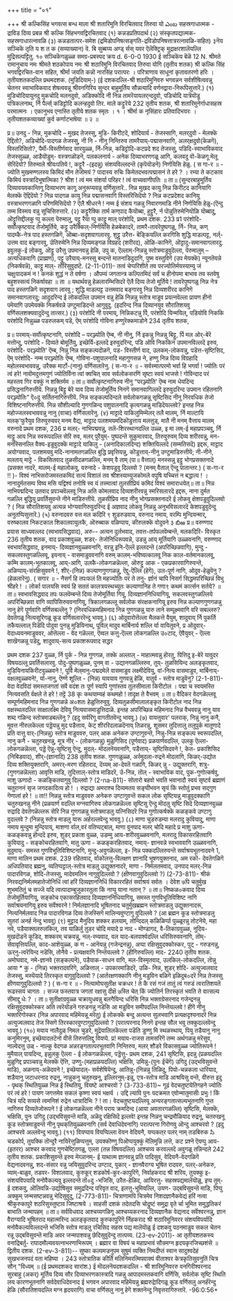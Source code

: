 +++
title = "०१"

+++
श्री कल्किसिंह भगवत्स बन्ध माला 
श्री शतारिमुनि विरचितवाद 
तिरुवा यो 
ఎంబ 
सहस्रगाधात्मक - द्राविड दिव्य प्रबन्न 
श्री कल्कि सिंहभगवद्विरचितवाद (१) कन्नडप्रतिपदार्थ (२) संस्कृतपद्यात्मक-सहस्रगाधारत्नावळि (३) कन्नडतात्पर-समेश (द्रमिडोपनिषत्सङ्गति-द्रविडोपनिषत्तात्ररत्नावळि-सहित) 
३नॆय सञ्चिकॆ तृति य श त क (सव्याख्यान) 
वॆ. बि सुब्बय्य अण्ड् र्सस् यवर ऎलॆक्ट्रिक् मुद्राक्षरशालॆयल्लि मुद्रिसल्पट्टितु. 
१० सञ्चिकॆगळुळ्ळ समग्र-प्रबस्पद क्रय 
d. 6-0-0 
1930 
ई सञ्चिकॆय बॆळॆ 
12 N. 
श्रीमते रामानुचाय नमः श्रीमते शठकोपाय नमः श्री शठारिमुनि विरचितवाद 
तिरुवा योगि 
(तृतीय शतक) 
श्री कल्कि सिंह भगवद्विरचित-वान सहित, 
श्रीर्मा जयति कन्नॊ नारसिंह परात्परः । परित्राणाय साधूनां कृतावतरणो हरिः । 
तृतीयशतकदल्लि प्रथमदशक. 
(मुडिदियाम्-) 
(ई दशकदल्लि-श्री शठारिमुनिवरु भगवन्नन सर्वशीषित्ववन्नू चेतनर स्वाभाविकवाद शेषत्ववन्नू श्रीवनगिरिय सुन्दर बाहुमूर्तिय सौन्नत्यादि वर्णनद्वारा-निरूपिसुत्तारॆ.) (१) मुडिचोदियायुनदु मुकचोदि 
मल‌नदुवो, 
अडिक्कोदि नी निन्न तामरॆयायलर्‌न्ददुवो, पडिचोदि यात्रॆयॊडु पत्रिकलनाथ्, 
र्नि पैर्ल्स् 
कडिट्टोदि कलन्हदुवो तिर. माले कट्टुरॆये 
232 
तृतीय शतक, 
श्री शतारिमुनेर्गाधासहस्र परमात्मनः । एकानुभव एनास्ति तृतीये शतक स्मृतः । १ । श्रीर्मा क नृसिंहारः प्रतिवादिभयरः । तृतीयशतकव्याख्यां कुर्व कर्णाटभाषॆया ॥ २ ॥ 

प्र॥ उनदु - निन्न, मुकचोदि – मुखद तेजस्सु, मुडि- किरीटदॆ, शोदियार्य - तेजस्सागि, मलर्‌दुवो - मेलक्कॆ ऎद्दितो?, अडिचोदि-पादगळ तेजस्सु, नी नि - नीनु निन्तिरुव तामरैयाय्-पद्मासनवागि, अलर्‌क्षदुवो(कॆळगॆ), विस्तरिसितो?, पैर्मॊ-विस्तीर्णवाद सारवुळ्ळ, र्नि-निन्न, कडिट्टोदि-कटप्रदे शद तेजस्सु, पडिदि-स्वाभाविकवाद तेजस्सुळ्ळ, आडैयॊडुम्- वस्त्रगळॊडनॆ, पलकलनार्य - अनेक दिव्याभरणगळू आगि, कलवदु वॊ-कॆळगू मेलू सेरिदॆयो? तिरुमाले श्रीयःपतिये !, कट्टुरै -(इदन्नु) संशयविल्लदन्तॆ (कृपॆयॊडनॆ) निर्णयिसि हेळु. 
( स गा-र ॥ - 
ज्योति मुखमण्णलस्य किमिदं मौन तेजोमयं ? पादास्य रुचिः किमेतदभवत्पद्मासनं ते हरे ? । रम्या ते कटकाव किमियं वस्त्रादिभूषात्मिका ? श्रीश ! त्वं मम संशर्या परिहर ! त्वं वाच्यवाणीपतिः ॥ 
ता॥ (सुन्दरबाहुमूर्तिय दिव्यावयवकान्तिगू दिव्याभरण कागू अनुरूप्यवन्नु वर्णिसुत्तारॆ.. निन्न मुखद कायु निन्न किरीटद कानियागि मेलक्कॆ ऎद्दिदॆयो ? निन्न पादगळ कायु निन्न पद्मासनवागि विस्तरिसिदॆयो ? निन्न कटप्रदेशद कानियु वस्त्राभरणगळागि परिणमिसिदॆयो ? ऎलै श्रीधरने ! नम्म ई संशय गळन्नु निवारणमाडि नीने निर्णयिसि हेळु-(ऎन्दु तम्म विस्मय वन्नु सूचिसिरुत्तारॆ. 
(२) कट्टुरैक्कि तार्म कण्‌पाद कैयॊब्बा, हुट्टुरै, र्न पॊन्नुतिरुमेनियॊळि यॊब्बादु, 
ऒट्टुत्तिद्दीलकु 
प्पु कल्ला 
पॆरुमालु, 
पट्टु रैया प्पु 
काट्टु माल् परंशोदि, 
प्रथम दशक. 
233 
प्र1 परंशोदि-सर्वोत्कृष्टवाद तेजोमूर्तिये, कट्टु उरैक्किल्-निर्णयिसि हेळबेकादरॆ, तामरै-तावरॆपुष्पगळु, र्नि- निन्न, कण् पादम्कै-नेत्र पाद हस्तगळिगॆ, ऒब्बा-सदृशवागलारवु. शुट्टु उरैत्त- बॆङ्कियल्लि करगिसि शुद्धि माडल्पट्ट, नर्ल्‌-उत्तम वाद बङ्गारवु, र्उतिरुमेनि निन्न दिव्यमङ्गळ विग्रहद (शरीरद), ऒळि-कानिगॆ, ऒट्टादु-समानवागलारदु. इवुलकु-ई लोकवु, ऒट्टु उरैत्तु उपमानवन्नु हेळि, उपु क, ऎल्लाम्-निन्नन्नु स्तोत्रमाडुवुदॆल्ला, पॆरुमालुम् – अत्यधिकवागि (प्राह्मण), पट्टु उरैयाय्-मनस्सु बन्दन्तॆ मातनाडिदुदागि, पुष्म वस्तुविगॆ (उप मेयक्कॆ) न्यूनतॆयन्ने (निकर्षवन्नॆ), काट्टु माल्- तोरिसुवुदष्टॆ. 
(2-11-011)- 
तत्वं चेप्परिशीते तव परज्योतिर्मयस्याम्यु जं चक्षुःपादकमं न ! कनकं शुद्धं न ते वर्षणा । औपम्यं जगतान्त्र कल्पितमिदं सर्वं च हीनोपमा बाभाव तव स्तवेषु बहुशस्सत्यं निकर्षावहा ॥ 
ता ॥ यथार्थवन्नु हेळलारम्भिसिदरॆ ऎलै दिव्य तेजो मूर्तिये ! तावरॆपुष्पगळु निन्न नेत्र पाद हस्तगळिगॆ सदृशवाग लारवु ; शुद्धि माडल्पट्ट उत्तमवाद बङ्गारवु निन्न दिव्यशरीरद कानिगॆ समानवागलारदु; आदुदरिन्द ई लोकदल्लि उपमान वन्नु हेळि निन्नन्नु स्तोत्र माडुव प्रयत्नवॆल्ला प्रायण हीनो पमॆयागि उपमेयक्कॆ निकर्षवन्ने उण्टुमाडिदन्तॆ आगुवुदु. (इदरिन्द निन्न दिव्यानयुव सौरातिशयवु वर्णिसलशक्यवादुदॆन्दु तात्सर.) 
(३) परंशोदि नी परमाय्, निन्निकटन्नु र्पि, 
परंशोदि यिन्मयिल्, पडियोवि निककि परंशोदि निन्नुळ्ळ पडरुलकम् पडॆ, ऎम् परंशोदि गोविना हण्णुरॆक्कमाडोने 
234 
तृतीय शतक, 

प्र॥ परमाय्-सर्वोत्कृष्टनागि, परंशोदि – परञ्ज्योति ऎम्ब, नी नीनु, र्नि इकन्नु निन्नन्नु बिट्टु, र्पि मल ओर्-बेरॆ मत्तॊन्दु, परंशोदि - दिव्यते बोमूर्तियु, इच्छॆर्यि-इल्लदॆ इरुवुदरिन्द, पडि ओवि निककिन उपमानविल्लदॆ इरुव, परंशोदि- परञ्ज्योति' ऎम्ब, निन्नु निन्न सङ्कल्पदॊळगॆ, पड‌- विस्तीर्ण वाद, उलकम्-लोकवन्नु, पडॆत्त-सृष्टिसिद, ऎम् परंशोदि- नम्म परञ्ज्योतिः ऎम्ब, गोविना-पशुपालनादि महागुणसन्न ने, हण्णु निन्न दिव्य विग्रहादि महोलस्वभाववन्नु, उरैक्क मार्टो-(नानु) वर्णिसलारॆनु. 
( स-गा-र ॥ - 
सर्वस्मात्परमो भर्वा हि भगर्वा ! ज्योतिः परं त्वं हरे! नावॊमदुत्तमगुणं ज्योतिर्विना त्वां क्वचित् साव सर्वलोकसरणिं सृष्टा स्वयं भाजसे ! गोविन्दाद परं महस्तव गिर वक्कुं न शक्तिर्मम ॥ 
ता॥ सर्वोत्कृष्टनागिरुव नीनु “परञ्ज्योति' ऎम्ब नाम धेयदिन्द प्रसिद्धनागिरुत्तीयॆ. निन्नन्नु बिट्टु बेरॆ याव दिव्य तेजोमूर्तिय निनगॆ समानवागिल्लदॆ इरुवुदरिन्द उपमान रहितनागि परञ्ज्योतिः” ऎ०दु सर्तितनागिरुत्तीयॆ. निन्न सङ्कल्पदिन्दले सर्वलोकगळन्नू सृष्टिसिद नीनु निरवधिक तेजो विशिष्टनागिरुत्तीयॆ. निन्न सौशील्यादि गुणगळिन्द पशुपालनादि कृत्यगळन्नु माडिदॆयल्लवे? इन्तह निन्न महोज्जलस्वभाववन्नु नानु (वाचा) वर्णिसलारॆनु. 
(४) माट्टादे याकिलुमिम्मॆलर् तलै मालम्, र्नि माल्टायि मलक्‌'फुरैयुव तिरुवुरुववर् 
मनम वैद्य, 
माट्टाद पलशमयमदिकॊडुत्ताय मल‌त्तुड्, मातै नी मनम् वैत्ताय मालम् वरुनादे 
प्रथम दशक, 
236 
प्र मलर्- नाभिपद्मवन्नु, तलॆ-शिरस्थानदल्लि उळ्ळ, इ मा लम्-ई महाप्रपञ्चवु, र्नि माट्टु आय निन्न स्वरूपदल्लि सेरि रुव, मलर् पुरैयुम्- पुष्पदन्तॆ सुकुमारवाद, तिरुवुरुवम् दिव्य शरीरवन्नु, मन-मनस्सिनल्लि वैक्य-इडुवुदक्कॆ माट्टादे याकिलु - (अनादिकालदिन्द) शक्तियिल्लदॆ (सम्मतिसदॆ) इद्दरू, माट्टाद अयोग्यवाद, पलशमयवु मदि-नानामतगळल्लि बुद्धि प्रवृत्तियन्नु, कॊडुत्ताय्-नीनु उण्टुमाडिरुत्तीयॆ; नी-नीने, मलताय् माट्टॆ - विकसितवाद तुळसीदळगळल्लि, मनम् वै ताम् (पा॥ वैत्ताल्) मनस्सन्नु इट्टु भोगप्रसक्तनादॆ (प्रसक्त नादरॆ, मालम्-ई महालोकवु, वरुनादे - केशपडुवु दिल्लवो ? (मनम् वैताल् ऎन्दू पातान्तर.) 
( स-गा-र !! )- 
विश्वं नाभिसरोजमस्तकमिदं सत्यं विशालं तव श्रीशस्याम्युजकोमले वपुषि यच्चित्तं न बद्धात्य ! । नानादुर्मतसम्प विष्य मसि यद्विश्वं तनोषि स्व यं तस्मात्वां तुलसीप्रियं कमिदं विश्वं समाराधयेत्॥ 
ता॥ निन्न नाभिपद्मदिन्द उतवाद प्रपञ्चवॆल्लवू निन्न अति कोमलवाद दिव्यशरीरवन्नु स्मरिसलारदॆ इद्दरू, नाना दुर्मत गळल्लि बुद्धियु प्रवर्तिसुवन्तॆ नीने माडिरुत्तीयॆ. तुळसीप्रिय नाद नीनु भोगप्रसक्तनादरॆ ई लोकवु क्षेशपडुवुदिल्लवो ? ( निन्न सौरातिशयवु अत्यन्न भोग्यवागिरुवुदरिन्द ई अज्ञवाद लोकवु निन्नन्नु अनुभविसलारदॆ केशपडुवुदॆन्दु अनुतप्पिसुत्तारॆ.) (५) वरुनादवरु वत्त मल‌ कदिरि ९ शुडरुडवाय, वरुनाद नमाय, वरम्पि मुन्दियन्मार्, वरुष्कालव निकटकाल शिकालवायुलकै, ऒरुब्बाक वळिप्पाय, कीरुलक्कॆ वोदुवने 
३ బిఱ 
प्र॥ वरुण्णाद प्रयास साध्यवल्लद (स्वभावसिद्धवाद), अरु-- अत्यन दुर्लभवाद, तवत्त-तर्पफलवॆम्बन्तॆ, मल‌कदिरि- विस्कृत 
236 
तृतीय शतक, 
वाद प्रकाशवुळ्ळ, शडर्- तेजोनिधिरूपवन्ने, उडन्नु आय् मूर्तियागि उळ्ळवनागि, वरुण्णाद स्वभावसिद्धवाद, इनमाय्- दिव्यज्ञानवुळ्ळवनागि, वरन्नु इनि-ऎल्लॆ इल्लदन्तॆ (अपरिच्छिन्नवागि), मुन्दु - सकलवस्तुगळल्लियू, इयनाय् - वासमाडुववनागि वरुम् कालम्-भविष्यत्कालवू निक काल-वर्तमानकालवू, कम्मि कालम्-भूतकालवू, आय्-आगि, उलकै-लोकगळन्नॆल्ला, ऒरुट्टु आक - एकप्रकारवागिरुवन्तॆ, अळिप्पाय्-संरक्षिसुववने !, शीर्-(निन्न) कल्याणगुणगळन्नु, ऎद्दु-ऎल्लि (हेगॆ), उल-पूर्ण नागि, ओदुव-हेळुवॆनु ? (हेळलारॆनु). 
( सगार ॥ - 
नैसर्गं हि तपःफलं ति महज्योतिः परं ते तनु- र्ज्ञानं चापि निसर्ग सिद्धमपरिच्छिन्नं विभु श्रीहरे ! । लोर्का पालयसि स्वयं हि सततं कालत्रयस्थच्युतः कल्याणानिह ते गणा९ कथमं कार्त्सन सर्तये? ॥ 
ता॥ स्वभावसिद्धवाद तपः फलवॆम्बन्तॆ दिव्य तेजोमूर्तिया गियू, दिव्यज्ञाननिधियागियू, सकलवस्तुगळल्लिये अपरिच्छिन्नवा वागि व्यापिसिरुववनागियू, त्रिकालगळल्लू सर्वलोक संरक्षकनागियू इरुव निन्न कल्याणगुणगळन्नु नानु हेगॆ पूर्णवागि वर्णिसबल्लॆनु ? (निरवधिकमहिमनाद निन्न गुणगळन्नु यारु ताने सम्पूक्ष्मवागि वरि सबल्लरु? देवतॆगळू नित्यसूरिगळू कूड वर्णिसलाररॆन्दु भाववु.) 
(६) ओदुवारोत्तॆल्ला मैलकत्तॆ वैयुम्, शादुवाय् र्नि पुकर्ति तकैयल्लाल् पिडॆदि पोदुवा पुनन्नु मुडियिनाथ्, पूविल् मादुव मार्बिनार्य शल्लि र्या वायितुवने, 
प्र ओदुवार्- वेदाध्ययनमाडुववर, ओत्तॆल्ला - वेद गळॆल्ला, ऎव्वल कत्तु-ऎल्ला लोकगळल्लि उ०टाद, ऎवैयुवर् - ऎल्ला शाखॆगळन्नू पडॆदु, शादुवाय्-सत्य प्रकाशरूपवाद सद्धर 

प्रथम दशक 
237 
वुळ्ळ, र्नि पुर्क - निन्न गुणगळ, तक्कॆ अल्लाल् - माहात्मवन्नु हॊरतु, पित्तिदु इ-बेरॆ यावुदर विषयदल्लू प्रवर्तिसलारवु. पोदु-पुष्पगळुळ्ळ, पुनम् वा - उद्यानगळल्लिरुव, तुय्- तुळसियिन्द अलङ्कृतवाद, मुडियिनायकिरीटवुळ्ळवने !, पूर्वि मेल्‌मानु-पद्मदमेलॆ वासमाडुव लक्ष्मीदेवियु, वां-नित्य वासमाडुव, मार्बिनाय्-वक्षलवुळ्ळवने!, र्या-नानु, ऎण्णॆ शूल्लि - (निन्न) यावयाव गुणवन्नु हेळि, वातुर्व - स्तोत्र माडुवॆनु? 
(2-1-811)- 
वेदा वेदविदां समस्तजगतां सर्वॆ वदंश तः पूर्ण स्यापि गुणांस्तव तुलसीमाला किरीटोल । पद्मा च स्वयमस्ति नित्यवसति र्वक्षले ते हरे ! तट्टॆ 38 कृः कथयाम्यहं कथमहो ! तादृक्ष ते वैभवम् ॥ 
ता॥ वैदिकर वेदगळॆल्लवू सम्पूर्णमहिमनाद निन्न गुणगळन्ने अ०शतः हेळुत्तिरुवुवु. दिव्यतुळसीमालालङ्कृत किरीटोल नाद निन्न वक्षस्थलदल्लि साक्षालक्ष्मि देवियु नित्यवासमाडुत्तिदाळॆ. इन्तह अपरिच्छिन्न महिमनाद निन्न वैभववन्नु नानु याव शब्द गळिन्द स्तोत्रमाडबल्लॆनु ? (इदु सर्वरिगू वागतीतवॆन्दु भाववु.) (७) वायत्तुवार' पलराक्, निन्नु नानु कनै, मूवत्त नीरुलकॆल्ला पड्डॆयन्नु मुद पडैत्ताय, केट् शीररिदलाळ‌दॆनाय् तिळरन्नु, शूसमर‌ तुदित्तालु तलुपुर्क मातूणादे 
प्रति वात्तु वार्-(निन्नन्नु) स्तोत्र माडुववरु, पलर् आक अनेकरु उण्टागुवन्तॆ, निन्नु-निन्न सङ्कल्प स्वरूपदल्लि, नानु कनै - चतुरुखनन्नु, मूत्र नीर् - (लोकगळन्नु) मुळुगिसिद (पूर्णवाद) प्रळयार्णवदल्लि, उलकु ऎल्ला-लोकगळन्नॆल्ला, पड्डॆ ऎन्नु-सृष्टिसु ऎन्दु, मुदल्- मॊदलनॆयवनागि, पडैत्ताय्- सृष्टिसिदवने !, केत- प्रकाशिसिद (निबिडवाद), शीर्-(ज्ञानादि) 
238 
तृतीय शतक. 
गुणगळुळ्ळ, अर्रमुदला-रुद्रने मॊदलागि, किळर्-उद्योत दिव्य शक्तियुक्तरागि, अमरर्-मरण रहितराद, दॆय्यम् आ-देवतॆ गळागि, किळर् न्नु - उद्युक्तरागि, शत्रु-(गुणगळन्नॆल्ला) आवृत्ति माडि, तुदित्ताल्-स्तोत्र माडिदरॆ, र्उ-निन्न, तॊल् - स्वाभाविक वाद, पुक-गुणोत्कर्षवु, माशु ऊणादो - कळङ्कितवागुवु दिल्लवो ? 
(2-na-811)- 
सोतारो बहवो भवति भवानादौ स्वयं सृष्टर्व ब्रह्माणं चतुराननं सृज जगदकादित्य हो ! । रुद्राद्या अमराश्च दिव्यमतय सङ्घीभवन सृयं किं स्तोतुं प्रभव सद्गुण गॆणालां हरे ! ॥ 
ता!! निन्नन्नु स्तोत्र माडुववरु अनेकरु उण्टागुवन्तॆ सकल लोक सृष्टियन्नु माडुवुदक्कागि चतुरुखनन्नु नीने (प्रळयार्ण वदल्लि मग्नवागिरुव लोकगळन्नॆल्ला सृष्टिसु ऎन्दु मॊदलु सृष्टि सिदॆ दिव्यज्ञानवुळ्ळ रुद्रादि देवतॆगळॆल्लरू सेरि निन्न गुणगळन्नु स्तोत्रमाडलु यत्निसिदरॆ निन्न गुणोत्कर्षक्कॆ कळङ्कवे उण्टागु वुदल्लवे ? (निन्नन्नु स्तोत्र माडलु यारू अर्हरल्लवॆन्दु भाववु.) 
(८) माणा चुडरुडम्या मलरादु कुवियादु, माणा नमाय मुन्दुमा मुन्दियाय्, माशणा र्वाल,वरं वतिप्पट्बाल्, माणा वुनपाद मलर् चोदि महादे 
प्र माशु ऊणा-कळङ्कवन्नु हॊन्ददॆ इरुव, शुडर् प्रकाश वुळ्ळ, उडम्मु आय-शरीरवुळ्ळवनागि, मलरादु विकासरहितवागि कुवियादु - सङ्कोचरहितवागि, मातु ऊणा - कळङ्करहितवाद, नमाय्- ज्ञानवन्ने स्वभाववागि उळ्ळवनागि, मुदुमाय्- समस्त गुणविभूतिविशिष्टनागि, मुन्दु-अवुगळॆल्ला, इ- निन्न पक्कदल्लिरुवन्तॆ सर्वाश्रयभूतनादवने 1, माणा मालिन 
प्रथम दशक. 
239 
रहितवाद, र्वाकोलत्तु-विलक्षण ज्ञानादि भूषणयुक्तनाद, अम र‌कॊ- देवतॆगळिगॆ अधिपतियाद ब्रह्मनु, व्यतिप्पट्टाल्-स्तोत्र माडलु उद्युक्तनादरॆ, माणा - निर्मलतमवाद, उनपाद मलर्-निन्न पादारविगळ, शोदि-तेजस्सु, मादेवमलिन नागुवुदिल्लवो ? (क्षीणवागुवुदिल्लवो ?) 
(2-73-811)- 
श्रीकं निरवद्यनिर्मलमहातेजोनिधिं त्वां हरिं दिव्यज्ञाननिधिं विकाररहितं सर्वाश्रयं सर्वतः । देवेश ७पि चतुर्मुख शुभमतितुं च सज्जॆ यदि त्वत्पादाम्बुजुकारतुला किं नाप्पु याना नतान् ? ॥ 
ता॥ निष्कळ०कवाद दिव्य तेजोमूर्तियागियू, सङ्कोच एकासरहितवाद दिव्यज्ञाननिधियागियू, समस्त गुणविभूतिविशिष्ट नागि सर्वाश्रयनागियू इरुव सर्वॆश्वरने ! निर्मलज्ञानादि भूषितनाद चतुर्मुखब्रह्मन स्तोत्रमाडलु उद्युक्तनादरू, नित्यनिर्मलवाद निन्न पादारविगळ दिव्य तेजस्सिगॆ मालिन्यवुण्टागु वुदिल्लवे ? (आ ब्रह्मन कूड स्तोत्रमाडलु सुतरां अनर्ह नॆन्दु भाववु) 
(९) मुट्टाद मैनुदिय शक्कर हलयाम्, तोन्दिदल् कळिळिर्प्पा पुळ्ळूरन्नु तोटनॆये, महा नवॆ, पडैयाक्सलरुलकिल्, तव या‌ळिर्लु तुडर चोदि मयादे 
प्र नाद - मॊण्डागद, वै-तिकाग्रवुळ्ळ, नुदिय- मुखदॊडनॆ कूडिद, शक्करम् चक्रवन्नु, नल्-रम्यवाद, वल याद-बलपार्श्वदल्लि धरिसिरुववनागि, तॊम्-सेवावृत्तियल्लि, काद-आशॆयुळ्ळ, क ण - आनॆयन्नु (गजेन्द्रनन्नु), अप्पा रक्षिसुवुदक्कोस्कर, पुट् - गरुडनन्नु, ऊर्‌नु-त्वरॆयिन्द नडॆसि, तोनैये - प्रत्यक्षवागि निन्तॆयल्लवे ? (हीगिरुवल्लि) माद- 
2240 
तृतीय शतक. 
अमोघवाद, नमे-ज्ञानवे (सङ्कल्पनॆ), पडैयाक-साधन वागि, मल‌-विस्मृतवाद, उलकिल्-लोकदल्लि, तॊन्नु आया * कु - (निन्न) भक्तरादवरिगॆ, अळित्ताल् - उपकारमाडिदरॆ, उळि- निन्न, शुडर् शोदि- अत्युज्वलवाद तेजस्सु, मस्यॆयादे तिरस्कृत वागुवुदिल्लवो ? (आर्तरक्षणक्कागि नीनु मडुविन बळिगॆ इळिदुब०दरॆ निन्न तेजस्सु क्षीणवागुवुदिल्लवो ? ) 
( स-गा र ॥ - 
नित्यामोघसुतीक्ष चक्रधर ! ते कै रसं गजं तातुं त्वं गरुडं त्वरातिशयतॆ रूढस्सयं चागतः । सज्ज फस्तवात्र जगतां रक्षासु दीक्षॆ ७स्ति चेत् किं ज्योतिर्न तिरस्कृतं भवति ते वात्सल्य सीमाद्दु धेः ? । 
ता॥ सुतीक्षाग्रवुळ्ळ चक्रायुधवन्नु बलगैयिन्द धरिसि निन्न भक्ताग्रेसरनाद गजेन्द्रनन्नु रक्षिसुवुदक्कोस्कर अति त्वरॆयॊडनॆ गरुडनन्नु नडॆसि आ मडुविन समीपदल्लि निन्तॆयल्लवे ! हीगॆ नीनु भक्तरिगोस्कर (निन्न अपारवाद महिमॆयन्नू मरॆतु) ई लोकक्कॆ बन्दु अत्यन्त सुलभवागि प्रत्यक्षदृश्यनादरॆ निन्न अत्युज्वलवाद तेज स्सिगॆ तिरस्कारवुण्टागुवुदिल्लवो ? (परात्परनाद निनगॆ इन्तह सौल भवु तक्कुदल्लवॆन्दु भाववु.) 
(१०) मयाय नालैदुळ् निमल‌ चुडरे, मुद्रॆयालिलकॆल्ला पडॆति डुण्णु मि 
स्थळस्थाय्, पियु तडैयानु नानु कनुमिरनुम्, इच्छॆयादलटॆनो वीसॆ तिरुत्तलिद्दु वियप्पे. 
प्र! मयाय-राजस तामसरिगॆ तम्म अर्थगळन्नु मरॆसुव, नाल्वेदत्तु उळ् - नाल्कु वेदगळ अन्नरङ्गतात्परभूतवागि निन्तिरुव, मलर् शौडरे विकासवुळ्ळ ज्योतिरूपने ! मुमैयाल् पायदिन्द, इन्नुलकु ऎल्ला - ई लोकगळन्नॆल्ला, पड्डॆत्तु- 
प्रथम दशक, 
241 
सृष्टिसि, इदन्नु (प्रळयदल्लि मुळुगिद्द प्रपञ्चवन्नु मेलक्कॆ ऎत्ति, उण्णु-(महाप्रळयदल्लि) भक्षिसि, उमिन्नु-(पुनः ईचॆगॆ) उगिदु (उद्भविसुवन्तॆ माडि), अळनाय्-अळॆदवने !, इच्छॆयादल्- सर्वशेषियॆन्दु, आतिन्नु-(निन्नन्नु तिळिदु, पियो-चन्नकला धारियाद, शडैयानु जटाधरनाद रुद्रनू, नान्नुकनु चतुरुखनू, इल्लिरनुम्-इन्नू, एत्र-स्तोत्र माडि आश्रयिसु वन्तॆ, वीरुत्त इदु - पृथक् स्थितियुळ्ळ निन्न ई स्थितियु, वियष्टे आश्चरवो ? 
(3-733-811)~ 
गूढं वेदचतुष्टयेतिगहने ज्योतिः परं त्वं हरे ! पायण जगत्तमेव सकलं कृष्णा स्वयं भक्षर्य । उद्दि ल्यापि पुनः पदक्रमत एवोन्मातुमासीः प्रभुः ! किं चित्रं यदि सव्यसे त्वमनिशं रुद्रेन धात्रादिभिः ? ! 
ता। वेदचतुष्टयदल्लियू अन्यरङ्गतात्सल्यभूतनागि गुप्त नागिरुव दिव्यतेजोरूपने ! ई लोकगळन्नॆल्ला नीने पराय क्रमदिन्द (आया अवतारगळल्लि) सृष्टिसि, मेलक्कॆ, भक्षिसि, पुनः उगिदु (उद्भविसुवन्तॆ माडि, अळॆदु रक्षिसिदॆ इल्लवे! इन्तह निन्ननु चन्द्रमौळियाद रुद्रनू, चतरुखनू कूड स्तोत्रमाडुवन्तॆ नीनु पृथक्‌तियुळ्ळवनागि (सर्व देवाधिदेवनागि) परात्परना गिरोणवु ऒन्दु आश्चरवो ? (इदु आश्चरवे अल्लवॆन्दु भाववु.) 
(११) वियप्पाय वियप्पिल्ला वॆयन वेदियनै, यप्पकत्‌र पलर् नाम् तडबिरुक‌ 
సి 
चडकोर्प, तुयक्कि तॊन्दुरै नायिरॆत्तुळिप्पत्तुम्, उयक्कॊण्णु पिऒप्पयुक्कुं मॆलिमुन्नि‌ लत्तॆ, 
कट 
प्रश्नॆ ऎयप्पु आय- (इतरर) आश्चर करवाद गुणचेष्टितगळु, एल्ला (तन्न विषयदल्लि) आश्चय्य करवल्लदॆ अवुगळू तन्निन्दले 
242 
तृतीय शतक. 
प्रकाशिसुवन्तॆ इरुव मॆय्ञानम्- ई याथात्म ज्ञानवन्नु प्रति पादिसुव, वेदियनै-वेदगळिगॆ वेद्यनादवनन्नु, शद-संसार वन्नु जयिसुवुदरिन्द उण्टाद, पुकार् - ज्ञानवैराग्य भूषित रादवरु, पलर्-अनेकरु, व्याम्-बाळुव, तडवर- विशालवाद, कुरुकूर् शडकोर्ष-कुर-कापुरिगॆ, निर्वाहकराद श्री शरिय, तुयक्कु इ-संशयविपयादि मनोवैकल्यवु इल्लदन्तॆ तॊ०दु -भजिसि, उरैत-हेळिद, आयिरत्तु- सहस्रपद्यमालॆयॊळु, इप्प तुम्- ई दशकवु, ऒलिवन्नि‌-उद्योषिसुव समुद्रदिन्द परिवृत वाद, इलत्तु-भूमियल्लि, उयण- उद्बविसुवन्तॆ माडि, पिप्पु अक्कुम् जन्मसष्टन्नवन्नु भेदिसुवुदु, 
(2-773-811)- 
चित्राणामपि चित्रमेव निशदज्ञानैकवेद्यं हरिं नत्वा श्रीकुरुकापुरे शठरिसुस्तुष्टाव जिष्टाश्रये । साहसी दशकं तदेतदसि चोद्रुष्टं समुद्रा वृते र्चा भूमित समुद्धतिकरं बाभाति जन्मापहम् ॥ 
ता॥ सर्वविधवाद आश्चय्यगळिगू आश्चय्यकरनाद दिव्यज्ञानैक वेद्यनाद सर्वॆश्वरनन्नु, ज्ञान वैराग्यादि भूषितराद महात्मरिन्द अलङ्कृतवाद कुरुकापुरिगॆ र्निहकराद श्री शठारिमुनिवरर संशयविपर्यादि मनोवैकल्यविल्लदन्तॆ भजिसि स्तोत्र माडलु रचिसिद सहस्र पद्य मालॆयॊळु ई दशकवु पठनमाडुव सकल चेतन रन्नू उद्बविसुवन्तॆ माडि अवर जन्मपाशवन्नु छेदिसुवुदॆन्दु तात्पय्य. 
(23-ev-2011)- 
आ तृतीयशतकस्य वनाद्रिबर्तु- रापादमौल्यवयत्नाभरणाभिरूपम् । ब्रह्मार वा विषयं च महाप्रभावं सौन्रमग्न हृदयकृरजिच्छशंसॆ ॥ 
द्वितीय दशक. 
(2-ev-3-811)-- 
सुष्का कल्पमज्रनुपम सुषुमं व्यक्ति निमदीप्तं स्वान सादुश्वदेहं सुखभजनपदं वता 
महिष्या । 
243 
स्तोत्रातिक कीर्तिं मलिनिमरत्मिपवाक्यं वीताश्वर केत्रकृतिसुवनुतिं चित्र सौन् "विध्यम् ॥ 
(ई प्रथमदशकद सारांश.) 
ई मॊदलनॆयदशकदल्लि - श्री शारिमुनिवररु वनगिरीश्वरनाद सुरबाहु (अकर्‌) मूर्तिय दिव्य सौर दिव्याभरणकास्त्रादि गळन्नु आपादमस्तकवागि वर्णिसि, सर्वलोक सृष्टि स्थिति लय कारणभूतनागि सर्वदेवाधिदेवनाद ई भगवन अपारवाद महिमॆयन्नु ब्रह्मरुद्रेादिगळू कूड वर्णिसलु अनर्हरॆन्दु हेळि (सौरातिशयदल्लि मग्न हृदयरागि) वाचा वर्णिसलु नानु हेगॆ शक्तनॆन्दु निवृत्तरागिरुत्तारॆ. 
-96:0:56+ 
